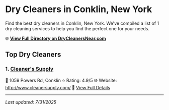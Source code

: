 # Dry Cleaners in Conklin, New York

Find the best dry cleaners in Conklin, New York. We've compiled a list of 1 dry cleaning services to help you find the perfect one for your needs.

🌐 **[View Full Directory on DryCleanersNear.com](https://drycleanersnear.com/city/US/New%20York/Conklin)**

## Top Dry Cleaners

### 1. [Cleaner's Supply](https://drycleanersnear.com/dryCleaner/6860f2ea9e55fd3072cb381b/cleaner-s-supply)
📍 1059 Powers Rd, Conklin
⭐ Rating: 4.9/5
🌐 Website: http://www.cleanersupply.com/
🔗 [View Full Details](https://drycleanersnear.com/dryCleaner/6860f2ea9e55fd3072cb381b/cleaner-s-supply)


---

*Last updated: 7/31/2025*
